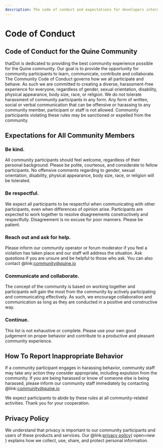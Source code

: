 ```yaml
---
description: The code of conduct and expectations for developers interacting within the Quine Community
---
```

# Code of Conduct

## Code of Conduct for the Quine Community

thatDot is dedicated to providing the best community experience possible for the Quine community. Our goal is to provide the opportunity for community participants to learn, communicate, contribute and collaborate. The Community Code of Conduct governs how we all participate and behave. As such we are committed to creating a diverse, harassment-free experience for everyone, regardless of gender, sexual orientation, disability, physical appearance, body size, race, or religion. We do not tolerate harassment of community participants in any form. Any form of written, social or verbal communication that can be offensive or harassing to any community member, participant or staff is not allowed. Community participants violating these rules may be sanctioned or expelled from the community.

## Expectations for All Community Members

### Be kind.

All community participants should feel welcome, regardless of their personal background. Please be polite, courteous, and considerate to fellow participants. No offensive comments regarding to gender, sexual orientation, disability, physical appearance, body size, race, or religion will be tolerated.

### Be respectful.

We expect all participants to be respectful when communicating with other participants, even when differences of opinion arise. Participants are expected to work together to resolve disagreements constructively and respectfully. Disagreement is no excuse for poor manners. Please be patient.

### Reach out and ask for help.

Please inform our community operator or forum moderator if you feel a violation has taken place and our staff will address the situation. Ask questions if you are unsure and be helpful to those who ask. You can also contact @link:[community@quine.io](mailto:community@quine.io)

### Communicate and collaborate.

The concept of the community is based on working together and participants will gain the most from the community by actively participating and communicating effectively. As such, we encourage collaboration and communication as long as they are conducted in a positive and constructive way.

### Continue.

This list is not exhaustive or complete. Please use your own good judgement on proper behavior and contribute to a productive and pleasant community experience.

## How To Report Inappropriate Behavior

If a community participant engages in harassing behavior, community staff may take any action they consider appropriate, including expulsion from the community. If you are being harassed or know of someone else is being harassed, please inform our community staff immediately by contacting @link:[community@quine.io](mailto:community@quine.io)

We expect participants to abide by these rules at all community-related activities. Thank you for your cooperation.

## Privacy Policy

We understand that privacy is important to our community participants and users of these products and services. Our @link:[privacy policy](https://www.thatdot.com/privacy/){ open=new } explains how we collect, use, share, and protect personal information.

